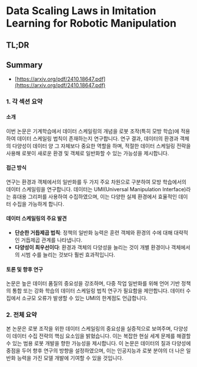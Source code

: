 # Data Scaling Laws in Imitation Learning for Robotic Manipulation
## TL;DR
## Summary
- [https://arxiv.org/pdf/2410.18647.pdf](https://arxiv.org/pdf/2410.18647.pdf)

### 1. 각 섹션 요약
#### 소개
이번 논문은 기계학습에서 데이터 스케일링의 개념을 로봇 조작(특히 모방 학습)에 적용하여 데이터 스케일링 법칙이 존재하는지 연구합니다. 연구 결과, 데이터의 환경과 객체의 다양성이 데이터 양 그 자체보다 중요한 역할을 하며, 적절한 데이터 스케일링 전략을 사용해 로봇이 새로운 환경 및 객체로 일반화할 수 있는 가능성을 제시합니다.

#### 접근 방식
연구는 환경과 객체에서의 일반화를 두 가지 주요 차원으로 구분하여 모방 학습에서의 데이터 스케일링을 연구합니다. 데이터는 UMI(Universal Manipulation Interface)라는 휴대용 그리퍼를 사용하여 수집하였으며, 이는 다양한 실제 환경에서 효율적인 데이터 수집을 가능하게 합니다.

#### 데이터 스케일링의 주요 발견
- **단순한 거듭제곱 법칙**: 정책의 일반화 능력은 훈련 객체와 환경의 수에 대해 대략적인 거듭제곱 관계를 나타냅니다.
- **다양성이 최우선이다**: 환경과 객체의 다양성을 늘리는 것이 개별 환경이나 객체에서의 시범 수를 늘리는 것보다 훨씬 효과적입니다.

#### 토론 및 향후 연구
논문은 높은 데이터 품질의 중요성을 강조하며, 다중 작업 일반화를 위해 언어 기반 정책의 통합 또는 강화 학습의 데이터 스케일링 법칙 연구가 필요함을 제안합니다. 데이터 수집에서 소규모 오류가 발생할 수 있는 UMI의 한계점도 언급합니다.

### 2. 전체 요약
본 논문은 로봇 조작을 위한 데이터 스케일링의 중요성을 실증적으로 보여주며, 다양성이 데이터 수집 전략의 핵심 요소임을 밝혔습니다. 이는 복잡한 현실 세계 문제를 해결할 수 있는 범용 로봇 개발을 향한 가능성을 제시합니다. 이 논문은 데이터의 질과 다양성에 중점을 두어 향후 연구의 방향을 설정하였으며, 이는 인공지능과 로봇 분야의 더 나은 일반화 능력을 가진 모델 개발에 기여할 수 있을 것입니다.